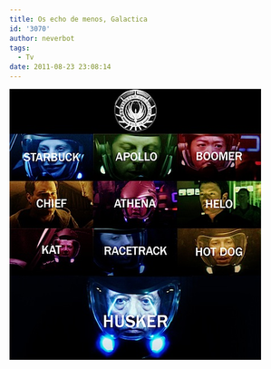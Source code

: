 ```yaml
---
title: Os echo de menos, Galactica
id: '3070'
author: neverbot
tags:
  - Tv
date: 2011-08-23 23:08:14
---
```


![galactica.jpeg](./os-echo-de-menos-galactica/galactica.jpg)